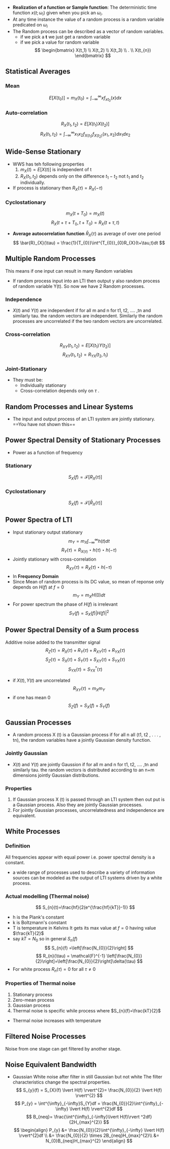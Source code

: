 - **Realization of a function or Sample function**: The deterministic time function $x(t;\omega_{i})$ given when you pick an $\omega_{i}$. 
- At any time instance the value of a random process is a random variable predicated on $\omega_{i}$ 
- The Random process can be described as a vector of random variables. 
	- if we pick a **t** we just get a random variable 
	- if we pick a value for random variable 
$$
\begin{bmatrix}
X(t_1) \\ X(t_2) \\ X(t_3) \\ . \\ X(t_{n})
\end{bmatrix}
$$

## Statistical Averages
### Mean
$$
E[X(t_{0})]=m_{X}(t_{0})=\int^{\infty}_{-\infty}xf_{xt_0}(x)dx
$$
### Auto-correlation
$$
R_{X}(t_{1},t_{2}) = E[X(t_1)X(t_2)]
$$
$$
R_{X}(t_{1},t_{2}) = \int^{\infty}_{-\infty}x_{1}x_{2}f_{X(t_1)}f_{X(t_2)}(x_1,x_2)dx_{1}dx_{2}
$$
## Wide-Sense Stationary
- WWS has teh following properties
	1. $m_{X}(t)=E[X(t)]$ is independent of t
	2. $R_{X}(t_{1}, t_{2})$ depends only on the difference $t_1 - t_2$ not $t_1$ and $t_2$ individually.
- If process is stationary then $R_X (\tau) = R_X (-\tau)$ 
### Cyclostationary
$$
m_{X}(t+T_{0})=m_{X}(t)
$$
$$
R_{X}(t+\tau+T_{0}, t+T_{0}) = R_{X}(t+\tau,t)
$$
- **Average autocorrelation function** $\bar{R}_{X}(\tau)$ as average of over one period
$$
\bar{R}_{X}(\tau) = \frac{1}{T_{0}}\int^{T_{0}}_{0}R_{X}(t+\tau,t)dt
$$
## Multiple Random Processes
This means if one input can result in many Random variables
- If random process input into an LTI then output y also random process of random variable Y(t). So now we have 2 Random processes.
### Independence
- $X (t)$ and $Y(t)$ are independent if for all m and n for t1, t2, .... ,tn and similarly tau. the random vectors are independent. Similarly the random processes are uncorrelated if the two random vectors are uncorrelated.
### Cross-correlation
$$
R_{XY}(t_1,t_2)=E[X(t_1)Y(t_2)]
$$
$$
R_{XY}(t_1,t_2)=R_{YX}(t_2,t_1)
$$
### Joint-Stationary
- They must be:
	- Individually stationary 
	- Cross-correlation depends only on $\tau$ .
## Random Processes and Linear Systems
- The input and output process of an LTI system are jointly stationary.
==You have not shown this==
## Power Spectral Density of Stationary Processes
- Power as a function of frequency
### Stationary
$$
S_{X}(f) = \mathcal{F}[R_{X}(\tau)]
$$
### Cyclostationary
$$
S_{X}(f) = \mathcal{F}[\bar{R}_{X}(\tau)]
$$
## Power Spectra of LTI
- Input stationary output stationary
$$
m_{Y}= m_{X} \int^{\infty}_{-\infty}h(t)dt
$$
$$
R_{Y}(\tau) = R_{X(\tau)}\star h(\tau)\star h(-\tau)
$$
- Jointly stationary with cross-correlation
$$
R_{XY}(\tau)= R_{X}(\tau)\star h(-\tau)
$$
- In **Frequency Domain** 
- Since Mean of random process is its DC value, so mean of reponse only depends on $H (f)$ at $f=0$ 
$$
m_{Y}= m_{X} H(0)dt
$$
- For power spectrum the phase of $H (f)$ is irrelevant
$$
S_{Y}(f) = S_{X}(f)\lvert H(f) \rvert ^2
$$
## Power Spectral Density of a Sum process
Additive noise added to the transmitter signal
$$
R_{Z}(\tau) = R_{X}(\tau) + R_{Y}(\tau) + R_{XY}(\tau) + R_{YX}(\tau)
$$
$$
S_{Z}(\tau) = S_{X}(\tau) + S_{Y}(\tau) + S_{XY}(\tau) + S_{YX}(\tau)
$$
$$
S_{YX}(\tau) = S^*_{YX}(\tau)
$$
- if $X(t) , Y(t)$ are uncorrelated 
$$
R_{XY}(\tau) = m_{X}m_{Y}
$$
- if one has mean 0
$$
S_{Z}(f) = S_{X}(f) +S_{Y}(f)
$$
## Gaussian Processes
- A random process X (t) is a Gaussian process if for all n all (t1, t2 , . . . , tn), the random variables have a jointly Gaussian density function.
### Jointly Gaussian
- $X (t)$ and $Y(t)$ are jointly Gaussion if for all m and n for t1, t2, .... ,tn and similarly tau. the random vectors is distributed according to an n+m dimensions jointly Gaussian distributions. 

### Properties
1. If Gaussian process X (t) is passed through an LTI system then out put is a Gaussian process. Also they are jointly Gaussian processes.
2. For jointly Gaussian processes, uncorrelatedness and independence are equivalent.
## White Processes
### Definition
All frequencies appear with equal power i.e. power spectral density is a constant.
- a wide range of processes used to describe a variety of information sources can be modeled as the output of LTI systems driven by a white process.
### Actual modelling (Thermal noise)
$$
S_{n}(t)=\frac{hf}{2(e^{\frac{hf}{kT}}-1)}
$$
- h is the Plank's constant
- k is Boltzmann's constant
- T is temperature in Kelvins
It gets its max value at $f=0$ having value $\frac{kT}{2}$ 
- say $kT=N_0$ so in general $S_n(f)$ 
$$
S_{n}(f) =\left[\frac{N_{0}}{2}\right]
$$
$$
R_{n}(\tau) = \mathcal{F}^{-1} \left[\frac{N_{0}}{2}\right]=\left[\frac{N_{0}}{2}\right]\delta(\tau)
$$
- For white process $R_n(\tau)=0$ for all $\tau\neq 0$ 

### Properties of Thermal noise
1. Stationary process
2. Zero-mean process
3. Gaussian process
4. Thermal noise is specific while process where $S_{n}(f)=\frac{kT}{2}$ 

- Thermal noise increases with temperature
## Filtered Noise Processes
Noise from one stage can get filtered by another stage.
## Noise Equivalent Bandwidth
- Gaussian White noise after filter in still Gaussian but not white
	The filter characteristics change the spectral properties.
$$
S_{y}(f) = S_{X}(f) \lvert H(f) \rvert^{2}= \frac{N_{0}}{2} \lvert H(f) \rvert^{2}
$$
$$
P_{y} = \int^{\infty}_{-\infty}S_{Y}df = \frac{N_{0}}{2}\int^{\infty}_{-\infty} \lvert H(f) \rvert^{2}df
$$
$$
B_{neq}= \frac{\int^{\infty}_{-\infty}\lvert H(f)\rvert ^2df}{2H_{max}^{2}}
$$
$$
\begin{align}
P_{y} &= \frac{N_{0}}{2}\int^{\infty}_{-\infty} \lvert H(f) \rvert^{2}df \\
&= \frac{N_{0}}{2} \times 2B_{neq}H_{max}^{2}\\
&= N_{0}B_{neq}H_{max}^{2}
\end{align}
$$